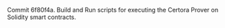 Commit 6f80f4a.                    Build and Run scripts for executing the Certora Prover on Solidity smart contracts.